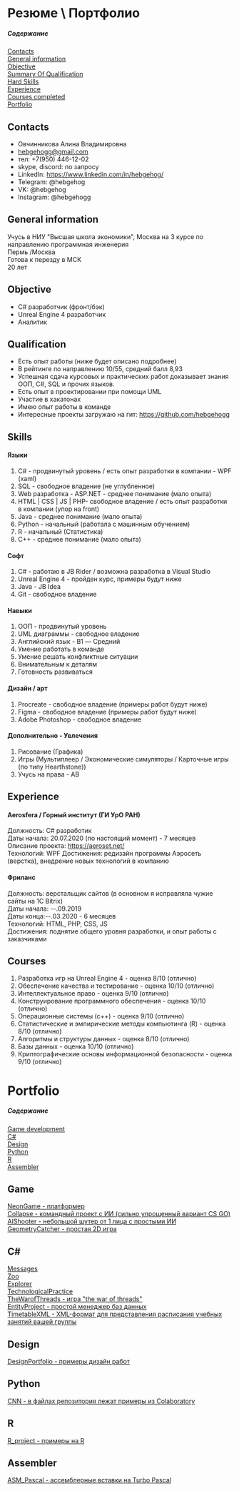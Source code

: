 # Резюме \ Портфолио

##### Содержание 
[Contacts](#Contacts)  
[General information](#General)  
[Objective](#Objective)  
[Summary Of Qualification](#Qualification)  
[Hard Skills](#Skills)  
[Experience](#Experience)  
[Courses completed](#Courses)  
[Portfolio](#Portfolio)  

<a name="Contacts"><h2>Contacts</h2></a>
- Овчинникова Алина Владимировна
- hebgehogg@gmail.com
- тел: +7(950) 446-12-02
- skype, discord: по запросу
- LinkedIn: https://www.linkedin.com/in/hebgehog/
- Telegram: @hebgehog
- VK: @hebgehog
- Instagram: @hebgehogg

<a name="General"><h2>General information</h2></a>
Учусь в НИУ "Высшая школа экономики", Москва на 3 курсе по направлению программная инженерия  
Пермь /Москва  
Готова к перезду в МСК  
20 лет  

<a name="Objective"><h2>Objective</h2></a>
- C# разработчик (фронт/бэк) 
- Unreal Engine 4 разработчик 
- Аналитик

<a name="Summary Of Qualification"><h2>Qualification</h2></a>
* Есть опыт работы (ниже будет описано подробнее)
* В рейтинге по направлению 10/55, средний балл 8,93
* Успешная сдача курсовых и практических работ доказывает знания ООП, С#, SQL и прочих языков.
* Есть опыт в проектировании при помощи UML
* Участие в хакатонах 
* Имею опыт работы в команде
* Интересные проекты загружаю на гит: https://github.com/hebgehogg

<a name="Hard Skills"><h2>Skills</h2></a>
#### Языки
1. С# - продвинутый уровень / есть опыт разработки в компании - WPF (xaml)
2. SQL - свободное владение (не углубленное)
3. Web разработка - ASP.NET - среднее понимание  (мало опыта)
4. HTML | CSS | JS | PHP- свободное владение / есть опыт разработки в компании (упор на front)
5. Java - среднее понимание (мало опыта)
6. Python - начальный (работала с машинным обучением)
7. R - начальный (Статистика)
8. C++ - среднее понимание  (мало опыта)

#### Софт
1. C# - работаю в JB Rider / возможна разработка в Visual Studio  
2. Unreal Engine 4 - пройден курс, примеры будут ниже  
3. Java - JB Idea  
4. Git - свободное владение  

#### Навыки
1. ООП - продвинутый уровень  
2. UML диаграммы - свободное владение   
3. Английский язык - B1 — Средний  
4. Умение работать в команде
5. Умение решать конфликтные ситуации  
6. Внимательным к деталям  
7. Готовность развиваться  

#### Дизайн / арт
1. Procreate -  свободное владение (примеры работ будут ниже)  
2. Figma -  свободное владение (примеры работ будут ниже)  
3. Adobe Photoshop - свободное владение

#### Дополнительно - Увлечения
1. Рисование (Графика)
2. Игры (Мультиплеер / Экономические симуляторы  / Карточные игры (по типу Hearthstone))
2. Учусь на права - AB  

<a name="Experience"><h2>Experience</h2></a>
#### Aerosfera / Горный институт (ГИ УрО РАН)  
Должность: С# разработик   
Даты начала: 20.07.2020 (по настоящий момент) - 7 месяцев  
Описание проекта: https://aeroset.net/  
Технологий: WPF 
Достижения: редизайн программы Аэросеть (верстка), внедрение новых технологий в компанию   

#### Фриланс
Должность: верстальщик сайтов (в основном я исправляла чужие сайты на 1C Bitrix)   
Даты начала: --.09.2019  
Даты конца:--.03.2020 - 6 месяцев  
Технологий: HTML, PHP, CSS, JS  
Достижения: поднятие общего уровня разработки, и опыт работы с заказчиками  

<a name="Courses completed"><h2>Courses</h2></a>
1. Разработка игр на Unreal Engine 4 - оценка 8/10 (отлично)
2. Обеспечение качества и тестирование - оценка 10/10 (отлично)
3. Интеллектуальное право - оценка 9/10 (отлично)
4. Конструирование программного обеспечения - оценка 10/10 (отлично)
5. Операционные системы (c++) - оценка 9/10 (отлично)
6. Статистические и эмпирические методы компьютинга (R) - оценка 8/10 (отлично)
7. Алгоритмы и структуры данных - оценка 8/10 (отлично)
8. Базы данных - оценка 10/10 (отлично)
9. Криптографические основы информационной безопасности - оценка 9/10 (отлично)

<a name="Portfolio"><h1>Portfolio</h1></a>

##### Содержание 
[Game development](#Game)  
[C#](#C)  
[Design](#Design)  
[Python](#Python)  
[R](#R)  
[Assembler](#Assembler)  

<a name="Game development"><h2>Game</h2></a>
[NeonGame - платформер](https://github.com/hebgehogg/NeonGame)  
[Collapse - командный проект с ИИ (сильно упрощенный вариант CS GO)](https://github.com/hebgehogg/Collapse)  
[AIShooter - небольшой шутер от 1 лица с простыми ИИ](https://github.com/hebgehogg/AIShooter)  
[GeometryCatcher - простая 2D игра](https://github.com/hebgehogg/GeometryCatcher)   

<a name="C"><h2>C#</h2></a>
[Messages](https://github.com/hebgehogg/Messages)   
[Zoo](https://github.com/hebgehogg/Zoo)   
[Explorer](https://github.com/hebgehogg/Explorer)   
[TechnologicalPractice](https://github.com/hebgehogg/TechnologicalPractice)   
[TheWarofThreads - игра "the war of threads"](https://github.com/hebgehogg/TheWarofThreads)   
[EntityProject - простой менеджер баз данных](https://github.com/hebgehogg/EntityProject)   
[TimetableXML - XML-формат для представления расписания учебных занятий вашей группы](https://github.com/hebgehogg/TimetableXML)   

<a name="Design"><h2>Design</h2></a>
[DesignPortfolio - примеры дизайн работ](https://github.com/hebgehogg/DesignPortfolio)   

<a name="Python"><h2>Python</h2></a>
[CNN - в файлах репозитория лежат примеры из Colaboratory](https://github.com/hebgehogg/CNN)   

<a name="R"><h2>R</h2></a>
[R_project - примеры на R](https://github.com/hebgehogg/R_project)     

<a name="Assembler"><h2>Assembler</h2></a>
[ASM_Pascal - ассемблерные вставки на Turbo Pascal](https://github.com/hebgehogg/ASM_Pascal)   
